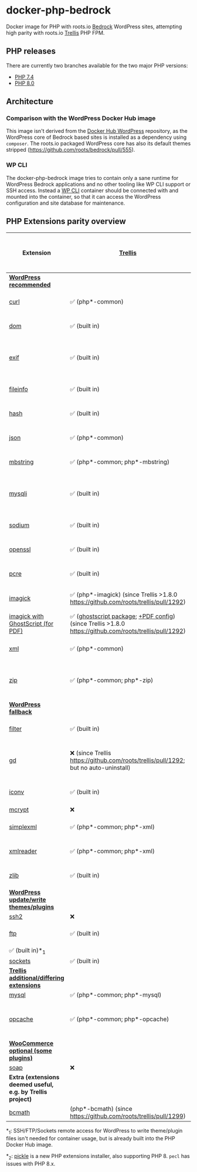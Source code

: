 # docker-php-bedrock
Docker image for PHP with roots.io [Bedrock](https://github.com/roots/bedrock) WordPress sites, attempting high parity with roots.io [Trellis](https://github.com/roots/trellis) PHP FPM.

## PHP releases
There are currently two branches available for the two major PHP versions:
- [PHP 7.4](https://github.com/strarsis/docker-php-bedrock/tree/php7.4)
- [PHP 8.0](https://github.com/strarsis/docker-php-bedrock/tree/php8.0)

## Architecture

### Comparison with the WordPress Docker Hub image
This image isn't derived from the [Docker Hub WordPress](https://hub.docker.com/_/wordpress) repository, as the WordPress core of Bedrock based sites is installed as a dependency using `composer`. The roots.io packaged WordPress core has also its default themes stripped (https://github.com/roots/bedrock/pull/555).

### WP CLI
The docker-php-bedrock image tries to contain only a sane runtime for WordPress Bedrock applications and no other tooling like WP CLI support or SSH access.
Instead a [WP CLI](https://hub.docker.com/_/wordpress?tab=tags&page=1&ordering=last_updated&name=cli) container should be connected with and mounted into the container, so that it can access the WordPress configuration and site database for maintenance.

## PHP Extensions parity overview

| Extension                                                                                                                                                                                  | [Trellis](https://github.com/roots/trellis)                                                                                                                                                                                                                                                                                                    | [Docker PHP 7 FPM]([https://hub.docker.com/_/php](https://hub.docker.com/_/php/tags?page=1&name=7)) | [Docker PHP 8 FPM]([https://hub.docker.com/_/php](https://hub.docker.com/_/php/tags?page=1&name=8)) | docker-php-bedrock (PHP 7 FPM) | docker-php-bedrock (PHP 8 FPM) |
| ------------------------------------------------------------------------------------------------------------------------------------------------------------------------------------------ | ---------------------------------------------------------------------------------------------------------------------------------------------------------------------------------------------------------------------------------------------------------------------------------------------------------------------------------------------- | ------------------------------------------------ | ------------------------------------------------ | ------------------------------ | ------------------------------ |
| [**WordPress recommended**](https://make.wordpress.org/hosting/handbook/handbook/server-environment/#php-extensions)                                                                       |                                                                                                                                                                                                                                                                                                                                                |                                                  |                                                  |                                |                                |
| [curl](https://www.php.net/manual/book.curl.php)                                                                                                                                           | ✅ (php*-common)                                                                                                                                                                                                                                                                                                                                | ✅ (built in)                                     | ✅ (built in)                                     | ✅ (built in)                   | ✅ (built in)                   |
| [dom](https://www.php.net/manual/book.dom.php)                                                                                                                                             | ✅ (built in)                                                                                                                                                                                                                                                                                                                                   | ✅ (built in)                                     | ✅ (built in)                                     | ✅ (built in)                   | ✅ (built in)                   |
| [exif](https://www.php.net/manual/book.exif.php)                                                                                                                                           | ✅ (built in)                                                                                                                                                                                                                                                                                                                                   | ❌                                                | ❌                                                | ✅ (docker-php-ext-install)     | ✅ (docker-php-ext-install)     |
| [fileinfo](https://www.php.net/manual/book.fileinfo.php)                                                                                                                                   | ✅ (built in)                                                                                                                                                                                                                                                                                                                                   | ✅ (built in)                                     | ✅ (built in)                                     | ✅ (built in)                   | ✅ (built in)                   |
| [hash](https://www.php.net/manual/book.hash.php)                                                                                                                                           | ✅ (built in)                                                                                                                                                                                                                                                                                                                                   | ✅ (built in)                                     | ✅ (built in)                                     | ✅ (built in)                   | ✅ (built in)                   |
| [json](https://www.php.net/manual/book.json.php)                                                                                                                                           | ✅ (php*-common)                                                                                                                                                                                                                                                                                                                                | ✅ (built in)                                     | ✅ (built in)                                     | ✅ (built in)                   | ✅ (built in)                   |
| [mbstring](https://www.php.net/manual/book.mbstring.php)                                                                                                                                   | ✅ (php*-common; php*-mbstring)                                                                                                                                                                                                                                                                                                                 | ✅ (built in)                                     | ✅ (built in)                                     | ✅ (built in)                   | ✅ (built in)                   |
| [mysqli](https://www.php.net/manual/book.mysqli.php)                                                                                                                                       | ✅ (built in)                                                                                                                                                                                                                                                                                                                                   | ❌                                                | ❌                                                | ✅ (docker-php-ext-install)     | ✅ (docker-php-ext-install)     |
| [sodium](https://www.php.net/manual/book.sodium.php)                                                                                                                                       | ✅ (built in)                                                                                                                                                                                                                                                                                                                                   | ✅ (built in)                                     | ✅ (built in)                                     | ✅ (built in)                   | ✅ (built in)                   |
| [openssl](https://www.php.net/manual/book.openssl.php)                                                                                                                                     | ✅ (built in)                                                                                                                                                                                                                                                                                                                                   | ✅ (built in)                                     | ✅ (built in)                                     | ✅ (built in)                   | ✅ (built in)                   |
| [pcre](https://www.php.net/manual/book.pcre.php)                                                                                                                                           | ✅ (built in)                                                                                                                                                                                                                                                                                                                                   | ✅ (built in)                                     | ✅ (built in)                                     | ✅ (built in)                   | ✅ (built in)                   |
| [imagick](https://www.php.net/manual/book.imagick.php)                                                                                                                                     | ✅ (php*-imagick) (since Trellis >1.8.0 https://github.com/roots/trellis/pull/1292)                                                                                                                                                                                                                                                             | ❌                                                | ❌                                                | ✅ (pecl)                       | ✅ (workaround (pickle*<sub>2</sub>))          |
| [imagick with GhostScript (for PDF)](https://www.php.net/manual/en/imagick.requirements.php#imagick.requirements.nix)                                                                      | ✅ ([ghostscript package](https://github.com/roots/trellis/blob/6bab80b988adaa81e71b4e4a67c55feead1715f0/roles/common/defaults/main.yml#L27); [+PDF config](https://github.com/roots/trellis/blob/6bab80b988adaa81e71b4e4a67c55feead1715f0/roles/php/tasks/main.yml#L50-L56)) (since Trellis >1.8.0 https://github.com/roots/trellis/pull/1292) | ❌                                                | ❌                                                | ✅ (pecl)                       | ✅ (workaround (pickle*<sub>2</sub>))          |
| [xml](https://www.php.net/manual/book.xml.php)                                                                                                                                             | ✅ (php*-common)                                                                                                                                                                                                                                                                                                                                | ✅ (built in)                                     | ✅ (built in)                                     | ✅ (built in)                   | ✅ (built in)                   |
| [zip](https://www.php.net/manual/book.zip.php)                                                                                                                                             | ✅ (php*-common; php*-zip)                                                                                                                                                                                                                                                                                                                      | ❌                                                | ❌                                                | ✅ (docker-php-ext-install)     | ✅ (docker-php-ext-install)     |
| [**WordPress fallback**](https://make.wordpress.org/hosting/handbook/handbook/server-environment/#php-extensions:~:text=modules%20WordPress%20may%20use)                                   |                                                                                                                                                                                                                                                                                                                                                |                                                  |                                                  |                                |                                |
| [filter](https://www.php.net/manual/book.filter.php)                                                                                                                                       | ✅ (built in)                                                                                                                                                                                                                                                                                                                                   | ✅ (built in)                                     | ✅ (built in)                                     | ✅ (built in)                   | ✅ (built in)                   |
| [gd](https://www.php.net/manual/book.image.php)                                                                                                                                            | ❌ (since Trellis https://github.com/roots/trellis/pull/1292; but no auto-uninstall)                                                                                                                                                                                                                                                            | ❌                                                | ❌                                                | ✅ (docker-php-ext-install)     | ✅ (docker-php-ext-install)     |
| [iconv](https://www.php.net/manual/book.iconv.php)                                                                                                                                         | ✅ (built in)                                                                                                                                                                                                                                                                                                                                   | ✅ (built in)                                     | ✅ (built in)                                     | ✅ (built in)                   | ✅ (built in)                   |
| [mcrypt](https://www.php.net/manual/book.mcrypt.php)                                                                                                                                       | ❌                                                                                                                                                                                                                                                                                                                                              | ❌                                                | ❌                                                | ✅ (pecl)                       | ✅ (pickle*<sub>2</sub>)                       |
| [simplexml](https://www.php.net/manual/book.simplexml.php)                                                                                                                                 | ✅ (php*-common; php*-xml)                                                                                                                                                                                                                                                                                                                      | ✅ (built in)                                     | ✅ (built in)                                     | ✅ (built in)                   | ✅ (built in)                   |
| [xmlreader](https://www.php.net/manual/book.xmlreader.php)                                                                                                                                 | ✅ (php*-common; php*-xml)                                                                                                                                                                                                                                                                                                                      | ✅ (built in)                                     | ✅ (built in)                                     | ✅ (built in)                   | ✅ (built in)                   |
| [zlib](https://www.php.net/manual/book.zlib.php)                                                                                                                                           | ✅ (built in)                                                                                                                                                                                                                                                                                                                                   | ✅ (built in)                                     | ✅ (built in)                                     | ✅ (built in)                   | ✅ (built in)                   |
| [**WordPress update/write themes/plugins**](https://make.wordpress.org/hosting/handbook/handbook/server-environment/#php-extensions:~:text=extensions%20are%20used%20for%20file%20changes) |                                                                                                                                                                                                                                                                                                                                                |                                                  |                                                  |                                |                                |
| [ssh2](https://www.php.net/manual/book.ssh2.php)                                                                                                                                           | ❌                                                                                                                                                                                                                                                                                                                                              | ❌                                                | ❌                                                | ❌                              | ❌                              |
| [ftp](https://www.php.net/manual/book.ftp.php)                                                                                                                                             | ✅ (built in)                                                                                                                                                                                                                                                                                                                                   | ✅ (built in)                                     | ✅ (built in)                                     | ✅ (built in)
| ✅ (built in)*<sub>1</sub>      |
| [sockets](https://www.php.net/manual/book.sockets.php)                                                                                                                                     | ✅ (built in)                                                                                                                                                                                                                                                                                                                                   | ❌                                                | ❌                                                | ❌                              | ❌                              |
| [**Trellis additional/differing extensions**](https://github.com/roots/trellis/blob/68e313ffc1a2c34badfcc22cda6a5aaba11ec2f9/roles/php/defaults/main.yml#L4)                               |                                                                                                                                                                                                                                                                                                                                                |                                                  |                                                  |                                |                                |
| [mysql](https://www.php.net/manual/book.mysql.php)                                                                                                                                         | ✅ (php*-common; php*-mysql)                                                                                                                                                                                                                                                                                                                    | ❌                                                | ❌                                                | ❌                              | ❌                              |
| [opcache](https://www.php.net/manual/book.opcache.php)                                                                                                                                     | ✅ (php*-common; php*-opcache)                                                                                                                                                                                                                                                                                                                  | ❌                                                | ❌                                                | ✅ (docker-php-ext-install)     | ✅ (docker-php-ext-install)     |
| [**WooCommerce optional (some plugins)**](https://docs.woocommerce.com/document/server-requirements/#section-2)                                                                            |                                                                                                                                                                                                                                                                                                                                                |                                                  |                                                  |                                |                                |
| [soap](https://www.php.net/manual/book.soap.php)                                                                                                                                           | ❌                                                                                                                                                                                                                                                                                                                                              | ❌                                                | ❌                                                | ❌                              | ❌                              |
| **Extra (extensions deemed useful, e.g. by Trellis project)**                                                                                                                              |                                                                                                                                                                                                                                                                                                                                                |                                                  |                                                  |                                |                                |
| [bcmath](https://www.php.net/manual/book.bc.php)                                                                                                                                           | (php*-bcmath) (since https://github.com/roots/trellis/pull/1299)                                                                                                                                                                                                                                                                               | ❌                                                | ❌                                                | ❌                              | ❌                              |


*<sub>1</sub>: SSH/FTP/Sockets remote access for WordPress to write theme/plugin files isn't needed for container usage, but is already built into the PHP Docker Hub image.

*<sub>2</sub>: [pickle](https://github.com/FriendsOfPHP/pickle) is a new PHP extensions installer, also supporting PHP 8. `pecl` has issues with PHP 8.x.

